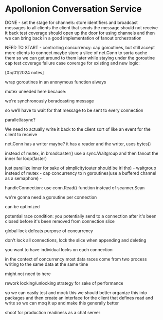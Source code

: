 # Apollonion Conversation Service

DONE - set the stage for channels:
	store identifiers and broadcast messages to all clients
	the client that sends the message should not receive it back
	test coverage
	should open up the door for using channels and then we can
	bring back in a good implementation of fanout orchestration

NEED TO START - controlling concurrency:
	cap goroutines, but still accept more clients to connect
	maybe store a slice of net.Conn to sorta cache them so we can get
	around to them later while staying under the goroutine cap
	test coverage
failure case coverage for existing and new logic:


[05/01/2024 notes]

wrap goroutines in an anonymous function always

mutex uneeded here because:

we're synchronously boradcasting message

so we'll have to wait for that message to be sent to every connection

parallel/async?

We need to actually write it back to the client sort of like an event for the client to receive

net.Conn has a writer maybe? it has a reader and the writer, uses bytes()

instead of mutex, in broadcaster() use a sync.Waitgroup and then fanout the inner for loop(faster)

just parallize inner for sake of simplicity(outer should be irl tho)
    - waitgroup instead of mutex
    - cap concurrency to n goroutines(use a buffered channel as a semaphore)
    - 

handleConnection:
    use conn.Read() function instead of scanner.Scan

we're gonna need a goroutine per connection

can be optimized

potential race condition: you potentially send to a connection after it's been closed before it's been removed from connection slice

global lock defeats purpose of concurrency

don't lock all connections, lock the slice when appending and deleting 

you want to have individual locks on each connection 

in the context of concurrency most data races come from two process writing to the same data at the same time

might not need to here

rework locking/unlocking strategy for sake of performance

so we can easily test and mock this we should better organize this into packages and then create an interface for the client that defines read and write so we can moq it up and make this generally better 

shoot for production readiness as a chat server
